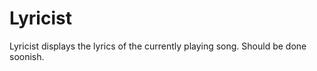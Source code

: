 Lyricist
======

Lyricist displays the lyrics of the currently playing song. Should be done soonish.
